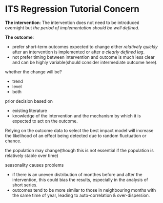 # ITS Regression Tutorial Concern

**The intervention**: The intervention does not need to be introduced overnight but *the period of implementation should be well defined.*

**The outcome**: 
* prefer short-term outcomes expected to change either *relatively quickly* after an intervention is implemented or after *a clearly defined lag*. 
* not prefer timing between intervention and outcome is much less clear and can be highly variable(should consider intermediate outcome here).


whether the change will be?
* trend
* level 
* both


prior decision based on 
* existing literature
* knowledge of the intervention and the mechanism by which it is expected to act on the outcome.

Relying on the outcome data to select the best impact model will increase the likelihood of an effect being detected due to random fluctuation or chance.

the population may change(though this is not essential if the population is relatively stable over time)


seasonality causes problems
* if there is an uneven distribution of monthes before and after the intervention, this could bias the results, especially in the analysis of short series.
* outcomes tend to be more similar to those in neighbouring months with the same time of year, leading to auto-correlation & over-dispersion.




